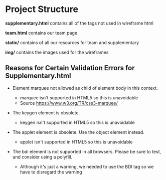 # Project Structure
**supplementary.html** contains all of the tags not used in wireframe html

**team.html** contains our team page

**static/** contains of all our resources for team and supplementary

**img/** contains the images used for the wireframes


## Reasons for Certain Validation Errors for Supplementary.html
- Element marquee not allowed as child of element body in this context.
    - marquee isn't supported in HTML5 so this is unavoidable
    - Source https://www.w3.org/TR/css3-marquee/

- The keygen element is obsolete.
    - keygen isn't supported in HTML5 so this is unavoidable 

- The applet element is obsolete. Use the object element instead.
    - applet isn't supported in HTML5 so this is unavoidable 

- The bdi element is not supported in all browsers. Please be sure to test, and consider using a polyfill.
    - Although it's just a warning, we needed to use the BDI tag so we have to disregard the warning
